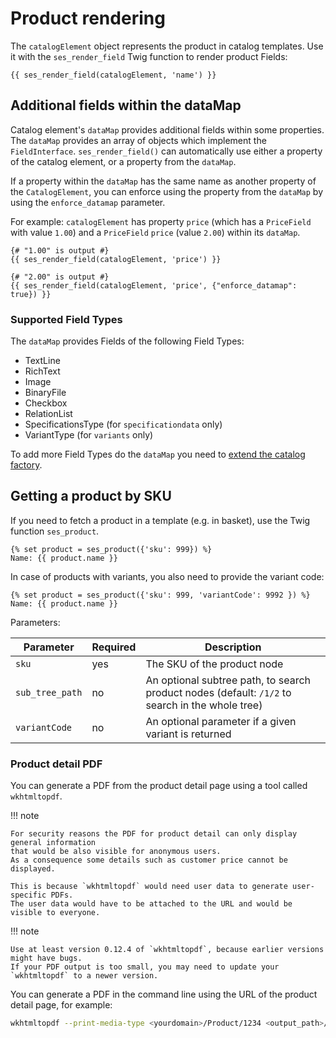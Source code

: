 # Product rendering

The `catalogElement` object represents the product in catalog templates.
Use it with the `ses_render_field` Twig function to render product Fields:

``` html+twig
{{ ses_render_field(catalogElement, 'name') }}
```

## Additional fields within the dataMap

Catalog element's `dataMap` provides additional fields within some properties.
The `dataMap` provides an array of objects which implement the `FieldInterface`.
`ses_render_field()` can automatically use either a property of the catalog element, or a property from the `dataMap`.

If a property within the `dataMap` has the same name as another property of the `CatalogElement`,
you can enforce using the property from the `dataMap` by using the `enforce_datamap` parameter.

For example: `catalogElement` has property `price` (which has a `PriceField` with value `1.00`) and a `PriceField` `price` (value `2.00`) within its `dataMap`.

``` html+twig
{# "1.00" is output #}
{{ ses_render_field(catalogElement, 'price') }}
 
{# "2.00" is output #}
{{ ses_render_field(catalogElement, 'price', {"enforce_datamap": true}) }}
```

### Supported Field Types

The `dataMap` provides Fields of the following Field Types:

- TextLine
- RichText
- Image
- BinaryFile
- Checkbox
- RelationList
- SpecificationsType (for `specificationdata` only)
- VariantType (for `variants` only)

To add more Field Types do the `dataMap` you need to [extend the catalog factory](catalog_api/extending_a_catalogfactory.md).

## Getting a product by SKU

If you need to fetch a product in a template (e.g. in basket), use the Twig function `ses_product`.

``` html+twig
{% set product = ses_product({'sku': 999}) %}
Name: {{ product.name }}
```
In case of products with variants, you also need to provide the variant code:

``` html+twig
{% set product = ses_product({'sku': 999, 'variantCode': 9992 }) %}
Name: {{ product.name }}
```

Parameters:

|Parameter|Required|Description|
|--- |--- |--- |
|`sku`|yes|The SKU of the product node|
|`sub_tree_path`|no|An optional subtree path, to search product nodes (default: `/1/2` to search in the whole tree)|
|`variantCode`|no|An optional parameter if a given variant is returned|


### Product detail PDF

You can generate a PDF from the product detail page using a tool called `wkhtmltopdf`.
 
!!! note

    For security reasons the PDF for product detail can only display general information
    that would be also visible for anonymous users.
    As a consequence some details such as customer price cannot be displayed.
    
    This is because `wkhtmltopdf` would need user data to generate user-specific PDFs.
    The user data would have to be attached to the URL and would be visible to everyone.  

!!! note

    Use at least version 0.12.4 of `wkhtmltopdf`, because earlier versions might have bugs.
    If your PDF output is too small, you may need to update your `wkhtmltopdf` to a newer version. 

You can generate a PDF in the command line using the URL of the product detail page, for example:

``` bash
wkhtmltopdf --print-media-type <yourdomain>/Product/1234 <output_path>/product-detail.pdf
```

